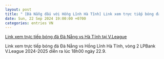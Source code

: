 ```yaml
---
layout: post
title: " [Đà Nẵng đấu với Hồng Lĩnh Hà Tĩnh] Link xem trực tiếp bóng đá Đà Nẵng vs Hà Tĩnh tại V.League"
date: Sun, 22 Sep 2024 19:00:00 +0700
categories: entries VN
---
```

[Link xem trực tiếp bóng đá Đà Nẵng vs Hà Tĩnh tại V.League](https://laodong.vn/bong-da/link-xem-truc-tiep-bong-da-da-nang-vs-ha-tinh-tai-vleague-1397856.ldo)

Link xem trực tiếp bóng đá Đà Nẵng vs Hồng Lĩnh Hà Tĩnh, vòng 2 LPBank V.League 2024-2025 diễn ra lúc 18h00 ngày 22.9.

